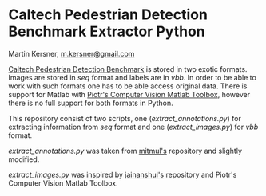 # Caltech Pedestrian Detection Benchmark Extractor Python

Martin Kersner, m.kersner@gmail.com

[Caltech Pedestrian Detection Benchmark](https://www.vision.caltech.edu/Image_Datasets/CaltechPedestrians/) is stored in two exotic formats. Images are stored in *seq* format and labels are in *vbb*. In order to be able to work with such formats one has to be able access original data. There is support for Matlab with [Piotr's Computer Vision Matlab Toolbox](https://pdollar.github.io/toolbox/index.html), however there is no full support for both formats in Python.

This repository consist of two scripts, one (*extract_annotations.py*) for extracting information from *seq* format and one (*extract_images.py*) for *vbb* format. 

*extract_annotations.py* was taken from [mitmul's](https://github.com/mitmul/caltech-pedestrian-dataset-converter) repository and slightly modified.

*extract_images.py* was inspired by [jainanshul's](https://github.com/jainanshul/caltech-pedestrian-dataset-extractor) repository and Piotr's Computer Vision Matlab Toolbox.
